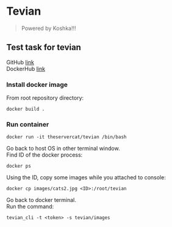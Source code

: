 # Tevian

> Powered by Koshka!!!

## Test task for tevian

GitHub [link](https://github.com/olgapshen/tevian)  
DockerHub [link](https://cloud.docker.com/repository/docker/theservercat/tevian) 

### Install docker image

From root repository directory:  

```
docker build .
```

### Run container

```
docker run -it theservercat/tevian /bin/bash
```

Go back to host OS in other terminal window.  
Find ID of the docker process:  

```
docker ps
```

Using the ID, copy some images while you attached to console:  

```
docker cp images/cats2.jpg <ID>:/root/tevian
```

Go back to docker terminal.  
Run the command:  

```
tevian_cli -t <token> -s tevian/images
```